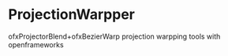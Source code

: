 ProjectionWarpper
=================

ofxProjectorBlend+ofxBezierWarp projection warpping tools with openframeworks